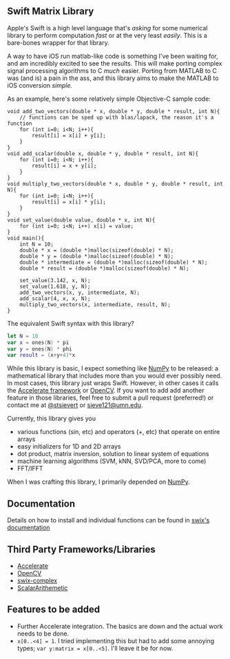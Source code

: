 ## Swift Matrix Library
Apple's Swift is a high level language that's *asking* for some numerical
library to perform computation *fast* or at the very least *easily*. This is a
bare-bones wrapper for that library.

A way to have iOS run matlab-like code is something I've been waiting for, and
am incredibly excited to see the results. This will make porting complex signal
processing algorithms to C *much* easier. Porting from MATLAB to C was (and is)
a pain in the ass, and this library aims to make the MATLAB to iOS conversion
*simple.*

As an example, here's some relatively simple Objective-C sample code:

```objc
void add_two_vectors(double * x, double * y, double * result, int N){
    // functions can be sped up with blas/lapack, the reason it's a function
    for (int i=0; i<N; i++){
        result[i] = x[i] + y[i];
    }
}
void add_scalar(double x, double * y, double * result, int N){
    for (int i=0; i<N; i++){
        result[i] = x + y[i];
    }
}
void multiply_two_vectors(double * x, double * y, double * result, int N){
    for (int i=0; i<N; i++){
        result[i] = x[i] * y[i];
    }
}
void set_value(double value, double * x, int N){
    for (int i=0; i<N; i++) x[i] = value;
}
void main(){
    int N = 10;
    double * x = (double *)malloc(sizeof(double) * N);
    double * y = (double *)malloc(sizeof(double) * N);
    double * intermediate = (double *)malloc(sizeof(double) * N);
    double * result = (double *)malloc(sizeof(double) * N);

    set_value(3.142, x, N);
    set_value(1.618, y, N);
    add_two_vectors(x, y, intermediate, N);
    add_scalar(4, x, x, N);
    multiply_two_vectors(x, intermediate, result, N);
}
```

The equivalent Swift syntax with this library?

```swift
let N = 10
var x = ones(N) * pi
var y = ones(N) * phi
var result = (x+y+4)*x
```

While this library is basic, I expect something like [NumPy][numpy] to be
released: a mathematical library that includes more than you would ever
possibly need. In most cases, this library just wraps Swift.  However, in other
cases it calls the [Accelerate framework][accel] or [OpenCV][opencv]. If you
want to add add another feature in those libraries, feel free to submit a pull
request (preferred!) or contact me at [@stsievert][st] or
[sieve121@umn.edu](mailto:sieve121@umn.edu).

[st]:https://twitter.com/stsievert

Currently, this library gives you

* various functions (sin, etc) and operators (+, etc) that operate on entire arrays
* easy initializers for 1D and 2D arrays
* dot product, matrix inversion, solution to linear system of equations
* machine learning algorithms (SVM, kNN, SVD/PCA, more to come)
* FFT/IFFT

When I was crafting this library, I primarily depended on [NumPy][numpy].

## Documentation 
Details on how to install and individual functions can be found in [swix's
documentation][swix-doc]

## Third Party Frameworks/Libraries
* [Accelerate][accel]
* [OpenCV][opencv]
* [swix-complex][complex]
* [ScalarArithemetic][scalar]

## Features to be added
* Further Accelerate integration. The basics are down and the actual work needs
  to be done.
* `x[0..<4] = 1`. I tried implementing this but had to add some annoying types;
  `var y:matrix = x[0..<5]`. I'll leave it be for now.

[opencv]:http://opencv.org
[scalar]:https://github.com/seivan/ScalarArithmetic
[complex]:https://github.com/dankogai/swift-complex
[numpy]:http://www.numpy.org
[accel]:https://developer.apple.com/library/prerelease/mac/documentation/Accelerate/Reference/AccelerateFWRef/_index.html#//apple_ref/doc/uid/TP40009465
[@]:https://developer.apple.com/library/prerelease/ios/documentation/swift/conceptual/swift_programming_language/AdvancedOperators.html#//apple_ref/doc/uid/TP40014097-CH27-XID_48
[ones]:http://docs.scipy.org/doc/numpy/reference/generated/numpy.ones.html
[zeros]:http://docs.scipy.org/doc/numpy/reference/generated/numpy.zeros.html#numpy.zeros
[pep]:http://legacy.python.org/dev/peps/pep-0465/#implementation-details
[swix-doc]:http://swix.readthedocs.org/en/latest/
